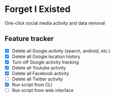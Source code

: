 # Forget I Existed

One-click social media activity and data removal

## Feature tracker

- [x] Delete all Google activity (search, android, etc.)
- [x] Delete all Google location history
- [x] Turn off Google activity tracking
- [x] Delete all Youtube activity
- [x] Delete all Facebook activity
- [ ] Delete all Twitter activity
- [x] Run script from CLI
- [ ] Run script from web interface